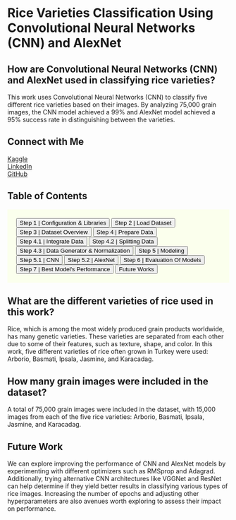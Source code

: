 # Rice Varieties Classification Using Convolutional Neural Networks (CNN) and AlexNet

## How are Convolutional Neural Networks (CNN) and AlexNet used in classifying rice varieties?
This work uses Convolutional Neural Networks (CNN) to classify five different rice varieties based on their images. By analyzing 75,000 grain images, the CNN model achieved a 99% and AlexNet model achieved a 95% success rate in distinguishing between the varieties.

## Connect with Me
[Kaggle](https://www.kaggle.com/dankok)  
[LinkedIn](https://www.linkedin.com/in/danial-soleimany-30abb4220/)  
[GitHub](https://github.com/DanialSoleimany)  

## Table of Contents
<div style="border: 3px solid none; background-color:#FBFFED;padding:20px;">
  <a href="#conf" style="text-decoration: none"><button class="button">Step 1 | Configuration & Libraries</button></a>
  <a href="#load-data" style="text-decoration: none"><button class="button">Step 2 | Load Dataset</button></a>
  <a href="#dataset-overview" style="text-decoration: none"><button class="button">Step 3 | Dataset Overview</button></a>
  <a href="#prepare" style="text-decoration: none"><button class="button">Step 4 | Prepare Data</button></a>
  <a href="#integrate" style="text-decoration: none"><button class="button">Step 4.1 | Integrate Data</button></a>
  <a href="#split" style="text-decoration: none"><button class="button">Step 4.2 | Splitting Data</button></a>
  <a href="#gen-norm" style="text-decoration: none"><button class="button">Step 4.3 | Data Generator & Normalization</button></a>
  <a href="#modeling" style="text-decoration: none"><button class="button">Step 5 | Modeling</button></a>
  <a href="#cnn" style="text-decoration: none"><button class="button">Step 5.1 | CNN</button></a>
  <a href="#alexnet" style="text-decoration: none"><button class="button">Step 5.2 | AlexNet</button></a>
  <a href="#evaluation" style="text-decoration: none"><button class="button">Step 6 | Evaluation Of Models</button></a>
  <a href="#best-model" style="text-decoration: none"><button class="button">Step 7 | Best Model's Performance</button></a>
  <a href="#future" style="text-decoration: none"><button class="button">Future Works</button></a>
</div>

## What are the different varieties of rice used in this work?
Rice, which is among the most widely produced grain products worldwide, has many genetic varieties. These varieties are separated from each other due to some of their features, such as texture, shape, and color. In this work, five different varieties of rice often grown in Turkey were used: Arborio, Basmati, Ipsala, Jasmine, and Karacadag.

## How many grain images were included in the dataset?
A total of 75,000 grain images were included in the dataset, with 15,000 images from each of the five rice varieties: Arborio, Basmati, Ipsala, Jasmine, and Karacadag.

## Future Work
We can explore improving the performance of CNN and AlexNet models by experimenting with different optimizers such as RMSprop and Adagrad. Additionally, trying alternative CNN architectures like VGGNet and ResNet can help determine if they yield better results in classifying various types of rice images. Increasing the number of epochs and adjusting other hyperparameters are also avenues worth exploring to assess their impact on performance.
